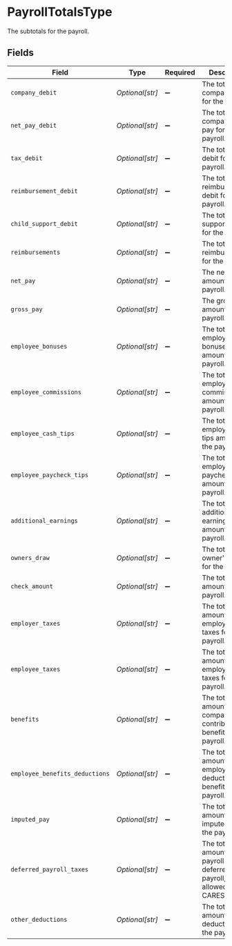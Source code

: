 # PayrollTotalsType

The subtotals for the payroll.


## Fields

| Field                                                                                         | Type                                                                                          | Required                                                                                      | Description                                                                                   |
| --------------------------------------------------------------------------------------------- | --------------------------------------------------------------------------------------------- | --------------------------------------------------------------------------------------------- | --------------------------------------------------------------------------------------------- |
| `company_debit`                                                                               | *Optional[str]*                                                                               | :heavy_minus_sign:                                                                            | The total company debit for the payroll.                                                      |
| `net_pay_debit`                                                                               | *Optional[str]*                                                                               | :heavy_minus_sign:                                                                            | The total company net pay for the payroll.                                                    |
| `tax_debit`                                                                                   | *Optional[str]*                                                                               | :heavy_minus_sign:                                                                            | The total tax debit for the payroll.                                                          |
| `reimbursement_debit`                                                                         | *Optional[str]*                                                                               | :heavy_minus_sign:                                                                            | The total reimbursement debit for the payroll.                                                |
| `child_support_debit`                                                                         | *Optional[str]*                                                                               | :heavy_minus_sign:                                                                            | The total child support debit for the payroll.                                                |
| `reimbursements`                                                                              | *Optional[str]*                                                                               | :heavy_minus_sign:                                                                            | The total reimbursements for the payroll.                                                     |
| `net_pay`                                                                                     | *Optional[str]*                                                                               | :heavy_minus_sign:                                                                            | The net pay amount for the payroll.                                                           |
| `gross_pay`                                                                                   | *Optional[str]*                                                                               | :heavy_minus_sign:                                                                            | The gross pay amount for the payroll.                                                         |
| `employee_bonuses`                                                                            | *Optional[str]*                                                                               | :heavy_minus_sign:                                                                            | The total employee bonuses amount for the payroll.                                            |
| `employee_commissions`                                                                        | *Optional[str]*                                                                               | :heavy_minus_sign:                                                                            | The total employee commissions amount for the payroll.                                        |
| `employee_cash_tips`                                                                          | *Optional[str]*                                                                               | :heavy_minus_sign:                                                                            | The total employee cash tips amount for the payroll.                                          |
| `employee_paycheck_tips`                                                                      | *Optional[str]*                                                                               | :heavy_minus_sign:                                                                            | The total employee paycheck tips amount for the payroll.                                      |
| `additional_earnings`                                                                         | *Optional[str]*                                                                               | :heavy_minus_sign:                                                                            | The total additional earnings amount for the payroll.                                         |
| `owners_draw`                                                                                 | *Optional[str]*                                                                               | :heavy_minus_sign:                                                                            | The total owner's draw for the payroll.                                                       |
| `check_amount`                                                                                | *Optional[str]*                                                                               | :heavy_minus_sign:                                                                            | The total check amount for the payroll.                                                       |
| `employer_taxes`                                                                              | *Optional[str]*                                                                               | :heavy_minus_sign:                                                                            | The total amount of employer paid taxes for the payroll.                                      |
| `employee_taxes`                                                                              | *Optional[str]*                                                                               | :heavy_minus_sign:                                                                            | The total amount of employee paid taxes for the payroll.                                      |
| `benefits`                                                                                    | *Optional[str]*                                                                               | :heavy_minus_sign:                                                                            | The total amount of company contributed benefits for the payroll.                             |
| `employee_benefits_deductions`                                                                | *Optional[str]*                                                                               | :heavy_minus_sign:                                                                            | The total amount of employee deducted benefits for the payroll.                               |
| `imputed_pay`                                                                                 | *Optional[str]*                                                                               | :heavy_minus_sign:                                                                            | The total amount of imputed pay for the payroll.                                              |
| `deferred_payroll_taxes`                                                                      | *Optional[str]*                                                                               | :heavy_minus_sign:                                                                            | The total amount of payroll taxes deferred for the payroll, such as allowed by the CARES act. |
| `other_deductions`                                                                            | *Optional[str]*                                                                               | :heavy_minus_sign:                                                                            | The total amount of deductions for the payroll.                                               |